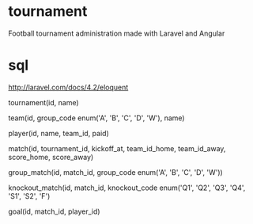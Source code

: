 tournament
==========

Football tournament administration made with Laravel and Angular


sql
==========
http://laravel.com/docs/4.2/eloquent

tournament(id, name)

team(id, group_code enum('A', 'B', 'C', 'D', 'W'), name)

player(id, name, team_id, paid)

match(id, tournament_id, kickoff_at, team_id_home, team_id_away, score_home, score_away)

group_match(id, match_id, group_code enum('A', 'B', 'C', 'D', 'W'))

knockout_match(id, match_id, knockout_code enum('Q1', 'Q2', 'Q3', 'Q4', 'S1', 'S2', 'F')

goal(id, match_id, player_id)
